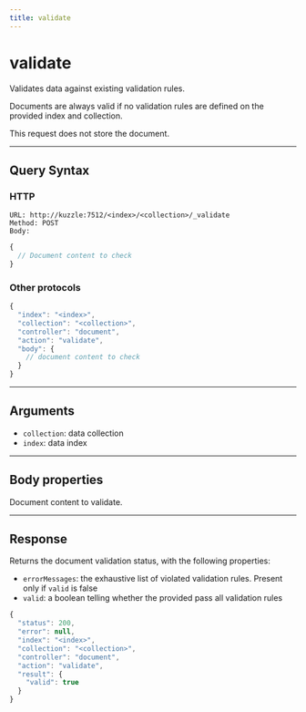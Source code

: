 ```yaml
---
title: validate
---
```


# validate

<SinceBadge version="1.0.0" />

Validates data against existing validation rules.

Documents are always valid if no validation rules are defined on the provided index and collection.

This request does not store the document.

---

## Query Syntax

### HTTP

```http
URL: http://kuzzle:7512/<index>/<collection>/_validate
Method: POST
Body:
```

```js
{
  // Document content to check
}
```

### Other protocols

```js
{
  "index": "<index>",
  "collection": "<collection>",
  "controller": "document",
  "action": "validate",
  "body": {
    // document content to check
  }
}
```

---

## Arguments

- `collection`: data collection
- `index`: data index

---

## Body properties

Document content to validate.

---

## Response

Returns the document validation status, with the following properties:

- `errorMessages`: the exhaustive list of violated validation rules. Present only if `valid` is false
- `valid`: a boolean telling whether the provided pass all validation rules

```js
{
  "status": 200,
  "error": null,
  "index": "<index>",
  "collection": "<collection>",
  "controller": "document",
  "action": "validate",
  "result": {
    "valid": true
  }
}
```
